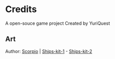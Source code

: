 # Credits
A open-souce game project Created by YuriQuest 

## Art
Author: [Scorpio](https://opengameart.org/users/skorpio) | [Ships-kit-1](https://opengameart.org/content/space-ship-construction-kit) - [Ships-kit-2](https://opengameart.org/content/space-ship-mech-construction-kit-2)